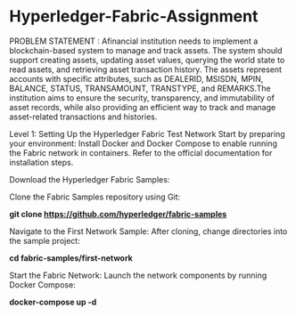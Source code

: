 # Hyperledger-Fabric-Assignment
PROBLEM STATEMENT :  Afinancial institution needs to implement a blockchain-based system to manage and track assets. The system should support creating assets, updating asset values, querying the world state to read assets, and retrieving asset transaction history. The assets represent accounts with specific attributes, such as DEALERID, MSISDN, MPIN, BALANCE, STATUS, TRANSAMOUNT, TRANSTYPE, and REMARKS.The institution aims to ensure the security, transparency, and immutability of asset records, while also providing an efficient way to track and manage asset-related transactions and histories.

Level 1: Setting Up the Hyperledger Fabric Test Network
Start by preparing your environment:
Install Docker and Docker Compose to enable running the Fabric network in containers. Refer to the official documentation for installation steps.

Download the Hyperledger Fabric Samples:

Clone the Fabric Samples repository using Git:

**git clone https://github.com/hyperledger/fabric-samples**

Navigate to the First Network Sample:
After cloning, change directories into the sample project:

**cd fabric-samples/first-network**

Start the Fabric Network:
Launch the network components by running Docker Compose:

**docker-compose up -d**
